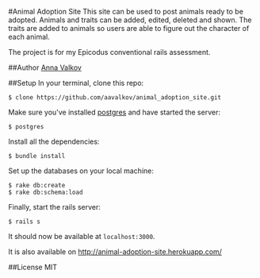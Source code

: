 #Animal Adoption Site
This site can be used to post animals ready to be adopted. Animals and traits can be added, edited, deleted and shown. The traits are added to animals so users are able to figure out the character of each animal.

The project is for my Epicodus conventional rails assessment.

##Author
[Anna Valkov](http://aavalkov.com)

##Setup
In your terminal, clone this repo:

```console
$ clone https://github.com/aavalkov/animal_adoption_site.git
```

Make sure you've installed [postgres](http://www.postgresql.org/download/) and have started the server:

```console
$ postgres
```

Install all the dependencies:

```console
$ bundle install
```

Set up the databases on your local machine:

```console
$ rake db:create
$ rake db:schema:load
```

Finally, start the rails server:

```console
$ rails s
```
It should now be available at `localhost:3000`.

It is also available on http://animal-adoption-site.herokuapp.com/

##License
MIT